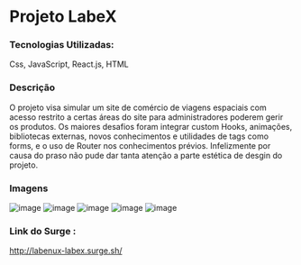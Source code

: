 # Projeto LabeX

### Tecnologias Utilizadas:
Css, JavaScript, React.js, HTML

### Descrição

O projeto visa simular um site de comércio de viagens espaciais com acesso restrito a certas áreas do site para administradores poderem gerir os produtos.
Os maiores desafios foram integrar custom Hooks, animações, bibliotecas externas, novos conhecimentos e utilidades de tags como forms, e o uso de Router nos conhecimentos prévios.
Infelizmente por causa do praso não pude dar tanta atenção a parte estética de desgin do 
projeto.

### Imagens
![image](https://user-images.githubusercontent.com/104742734/179449789-4208408e-801e-4d4a-bb2d-35f36770bd75.png)
![image](https://user-images.githubusercontent.com/104742734/179449769-b04803b6-2ecb-4337-af92-b5163732fec6.png)
![image](https://user-images.githubusercontent.com/104742734/179449993-3787eac6-00b2-41bb-b30e-fd54139b9f8e.png)
![image](https://user-images.githubusercontent.com/104742734/179450051-98934d99-e67f-4652-bfc5-bdea3fea647e.png)
![image](https://user-images.githubusercontent.com/104742734/179450104-5d78d1b3-8bf8-4d24-a7a0-4ebd470a679c.png)

### Link do Surge :
http://labenux-labex.surge.sh/
